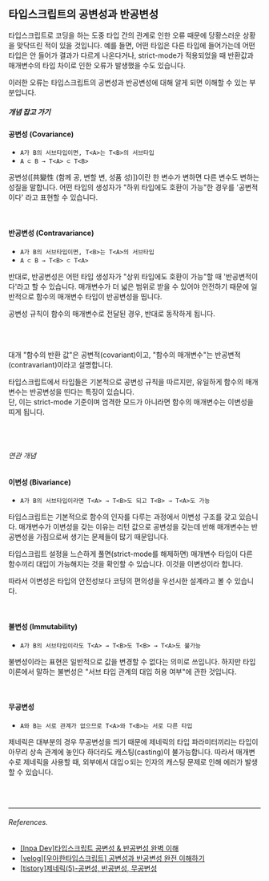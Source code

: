 ## 타입스크립트의 공변성과 반공변성

타입스크립트로 코딩을 하는 도중 타입 간의 관계로 인한 오류 때문에 당황스러운 상황을 맞닥뜨린 적이 있을 것입니다.
예를 들면, 어떤 타입은 다른 타입에 들어가는데 어떤 타입은 안 들어가 결과가 다르게 나온다거나, strict-mode가 적용되었을 때 반환값과 매개변수의 타입 차이로 인한 오류가 발생했을 수도 있습니다.

이러한 오류는 타입스크립트의 공변성과 반공변성에 대해 알게 되면 이해할 수 있는 부분입니다.

##### 개념 잡고 가기

#### 공변성 (Covariance)

- `A가 B의 서브타입이면, T<A>는 T<B>의 서브타입`
- `A ⊂ B → T<A> ⊂ T<B>`

공변성([共變性 (함께 공, 변할 변, 성품 성)])이란 한 변수가 변하면 다른 변수도 변하는 성질을 말합니다.
어떤 타입의 생성자가 "하위 타입에도 호환이 가능"한 경우를 '공변적이다' 라고 표현할 수 있습니다.

<br/>

#### 반공변성 (Contravariance)

- `A가 B의 서브타입이면, T<B>는 T<A>의 서브타입`
- `A ⊂ B → T<B> ⊂ T<A>`

반대로, 반공변성은 어떤 타입 생성자가 "상위 타입에도 호환이 가능"할 때 '반공변적이다'라고 할 수 있습니다.
매개변수가 더 넓은 범위로 받을 수 있어야 안전하기 때문에 일반적으로 함수의 매개변수 타입이 반공변성을 띱니다.

공변성 규칙이 함수의 매개변수로 전달된 경우, 반대로 동작하게 됩니다.

<br/>
<br/>

대개 "함수의 반환 값"은 공변적(covariant)이고, "함수의 매개변수"는 반공변적(contravariant)이라고 설명합니다.

타입스크립트에서 타입들은 기본적으로 공변성 규칙을 따르지만, 유일하게 함수의 매개변수는 반공변성을 띤다는 특징이 있습니다. <br/>
단, 이는 strict-mode 기준이며 엄격한 모드가 아니라면 함수의 매개변수는 이변성을 띠게 됩니다.

<br/>
<br/>

###### 연관 개념

#### 이변성 (Bivariance)

- `A가 B의 서브타입이라면 T<A> → T<B>도 되고 T<B> → T<A>도 가능`

타입스크립트는 기본적으로 함수의 인자를 다루는 과정에서 이변성 구조를 갖고 있습니다. 
매개변수가 이변성을 갖는 이유는 리턴 값으로 공변성을 갖는데 반해 매개변수는 반공변성을 가짐으로써 생기는 문제들이 많기 때문입니다.

타입스크립트 설정을 느슨하게 풀면(strict-mode를 해제하면) 매개변수 타입이 다른 함수끼리 대입이 가능해지는 것을 확인할 수 있습니다.
이것을 이변성이라 합니다.

따라서 이변성은 타입의 안전성보다 코딩의 편의성을 우선시한 설계라고 볼 수 있습니다.



<br/>

#### 불변성 (Immutability)

- `A가 B의 서브타입이라도 T<A> → T<B>도 T<B> → T<A>도 불가능`

불변성이라는 표현은 일반적으로 값을 변경할 수 없다는 의미로 쓰입니다.
하지만 타입 이론에서 말하는 불변성은 "서브 타입 관계의 대입 허용 여부"에 관한 것입니다.

<br/>

#### 무공변성

- `A와 B는 서로 관계가 없으므로 T<A>와 T<B>는 서로 다른 타입`

제네릭은 대부분의 경우 무공변성을 띄기 때문에 제네릭의 타입 파라미터끼리는 타입이 아무리 상속 관계에 놓인다 하더라도 캐스팅(casting)이 불가능합니다.
따라서 매개변수로 제네릭을 사용할 때, 외부에서 대입ㅇ되는 인자의 캐스팅 문제로 인해 에러가 발생할 수 있습니다.



<br/>
<br/>
<hr/>

###### References.

- [[Inpa Dev]타입스크립트 공변성 & 반공변성 완벽 이해](https://inpa.tistory.com/entry/TS-%F0%9F%93%98-%ED%83%80%EC%9E%85%EC%8A%A4%ED%81%AC%EB%A6%BD%ED%8A%B8-%EA%B3%B5%EB%B3%80%EC%84%B1-%EB%B0%98%EA%B3%B5%EB%B3%80%EC%84%B1-%F0%9F%92%A1-%ED%95%B5%EC%8B%AC-%EC%9D%B4%ED%95%B4%ED%95%98%EA%B8%B0)
- [[velog][우아한타입스크립트] 공변성과 반공변성 완전 이해하기](https://velog.io/@hwangyena/%EC%9A%B0%EC%95%84%ED%95%9C%ED%83%80%EC%9E%85%EC%8A%A4%ED%81%AC%EB%A6%BD%ED%8A%B8-%EA%B3%B5%EB%B3%80%EC%84%B1%EA%B3%BC-%EB%B0%98%EA%B3%B5%EB%B3%80%EC%84%B1-%EC%99%84%EC%A0%84-%EC%9D%B4%ED%95%B4%ED%95%98%EA%B8%B0)
- [[tistory]제네릭(5)-공변성, 반공변성, 무공변성](https://shuu.tistory.com/77)
